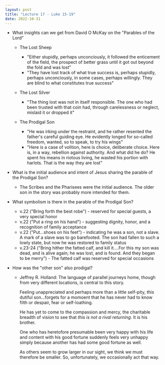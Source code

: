 ```yaml
---
layout: post
title: "Lecture 17 - Luke 15-19"
date: 2022-10-31
---
```


* What insights can we get from David O McKay on the "Parables of the Lord"
    * The Lost Sheep
        * "Either stupidly, perhaps unconciously, it followed the enticement of the field, the prospect of better grass until it got out beyond the fold and was lost"
        * "They have lost track of what true success is, perhaps stupidly, perhaps unconciously, in some cases, perhaps willingly. They are blind to what constitutes true success"
    
    * The Lost Silver
        * "The thing lost was not in itself responsible. The one who had been trusted with that coin had, through carelessness or neglect, mislaid it or dropped it"

    * The Prodigal Son
        * "He was irking under the restraint, and he rather resented the father's careful guiding eye. He evidently longed for so-called freedom, wanted, so to speak, to try his wings"
        * "Here is a case of volition, here is choice, deliberate choice. Here is, in a way, rebellion against authority. And what did he do? He spent his means in riotous living, he wasted his portion with harlots. That is the way they are lost"

* What is the initial audience and intent of Jesus sharing the parable of the Prodigal Son?
    * The Scribes and the Pharisees were the initial audience. The older son in the story was probably more intended for them.

* What symbolism is there in the parable of the Prodigal Son?
    * v.22 ("Bring forth the best robe") - reserved for special guests, a very special honor
    * v.22 ("Put a ring on his hand") - suggesting dignity, honor, and a recognition of family acceptance
    * v.22 ("Put...shoes on his feet") - indicating he was a son, not a slave. A mark of a slave was to go barefooted. The son had fallen to such a lowly state, but now he was restored to family status
    * v.23-24 ("Bring hither the fatted calf, and kill it....For this my son was dead, and is alive again; he was lost, and is found. And they began to be merry") - The fatted calf was reserved for special occasions

* How was the "other son" also prodigal?
    * Jeffrey R. Holland:
        The language of parallel journeys home, though from very different locations, is central to this story.

        Feeling unappreciated and perhaps more than a little self-pity, this dutiful son...forgets for a momoent that he has never had to know filth or despair, fear or self-loathing.

        He has yet to come to the compassion and mercy, the charitable breadth of vision to see that *this is not a rival returning*. It is his brother.

        One who has heretofore presumable been very happy with his life and content with his good fortune suddenly feels very unhappy simply because another has had some good fortune as well.

        As others seem to grow larger in our sight, we think we must therefore be smaller. So, unfortunately, we occasionally act that way.